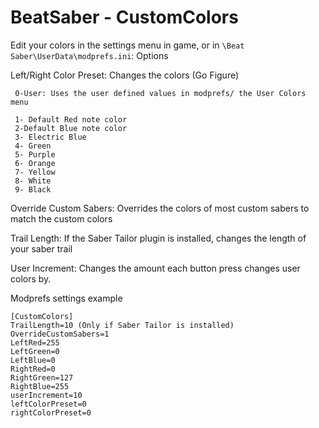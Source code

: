# BeatSaber - CustomColors

Edit your colors in the settings menu in game, or in `\Beat Saber\UserData\modprefs.ini`:
Options 


Left/Right Color Preset: Changes the colors (Go Figure)

```
 0-User: Uses the user defined values in modprefs/ the User Colors menu 

 1- Default Red note color
 2-Default Blue note color
 3- Electric Blue
 4- Green 
 5- Purple
 6- Orange
 7- Yellow 
 8- White
 9- Black
```

Override Custom Sabers: Overrides the colors of most custom sabers to match the custom colors


Trail Length: If the Saber Tailor plugin is installed, changes the length of your saber trail


User Increment: Changes the amount each button press changes user colors by.


Modprefs settings example
```
[CustomColors]
TrailLength=10 (Only if Saber Tailor is installed)
OverrideCustomSabers=1
LeftRed=255
LeftGreen=0
LeftBlue=0
RightRed=0
RightGreen=127
RightBlue=255
userIncrement=10
leftColorPreset=0
rightColorPreset=0
```

